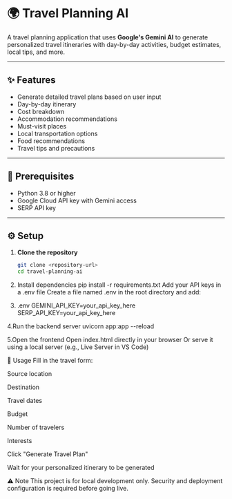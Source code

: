 # 🌍 Travel Planning AI

A travel planning application that uses **Google's Gemini AI** to generate personalized travel itineraries with day-by-day activities, budget estimates, local tips, and more.

---

## ✨ Features

- Generate detailed travel plans based on user input  
- Day-by-day itinerary  
- Cost breakdown  
- Accommodation recommendations  
- Must-visit places  
- Local transportation options  
- Food recommendations  
- Travel tips and precautions

---

## 🔧 Prerequisites

- Python 3.8 or higher  
- Google Cloud API key with Gemini access  
- SERP API key

---

## ⚙️ Setup

1. **Clone the repository**  
   ```bash
   git clone <repository-url>
   cd travel-planning-ai
2. Install dependencies
pip install -r requirements.txt
Add your API keys in a .env file
Create a file named .env in the root directory and add:

3. .env
GEMINI_API_KEY=your_api_key_here
SERP_API_KEY=your_api_key_here

4.Run the backend server
uvicorn app:app --reload

5.Open the frontend
Open index.html directly in your browser
Or serve it using a local server (e.g., Live Server in VS Code)

🚀 Usage
Fill in the travel form:

Source location

Destination

Travel dates

Budget

Number of travelers

Interests

Click "Generate Travel Plan"

Wait for your personalized itinerary to be generated

⚠️ Note
This project is for local development only.
Security and deployment configuration is required before going live.

